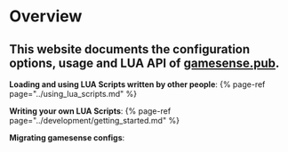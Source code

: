 # Overview

## This website documents the configuration options, usage and LUA API of [gamesense.pub](https://gamesense.pub).

**Loading and using LUA Scripts written by other people**:
{% page-ref page="../using\_lua\_scripts.md" %}

**Writing your own LUA Scripts**:
{% page-ref page="../development/getting\_started.md" %}

**Migrating gamesense configs**:

